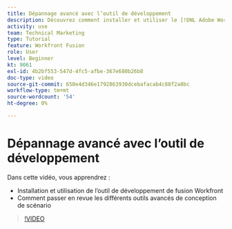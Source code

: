 ```yaml
---
title: Dépannage avancé avec l’outil de développement
description: Découvrez comment installer et utiliser le [!DNL Adobe Workfront Fusion Dev Tool], puis passez en revue les différents outils de conception de scénario avancés qu’il contient.
activity: use
team: Technical Marketing
type: Tutorial
feature: Workfront Fusion
role: User
level: Beginner
kt: 9061
exl-id: 4b2bf553-547d-4fc5-afbe-367e680b26b8
doc-type: video
source-git-commit: 650e4d346e1792863930dcebafacab4c88f2a8bc
workflow-type: tm+mt
source-wordcount: '54'
ht-degree: 0%

---
```


# Dépannage avancé avec l’outil de développement

Dans cette vidéo, vous apprendrez :

* Installation et utilisation de l’outil de développement de fusion Workfront
* Comment passer en revue les différents outils avancés de conception de scénario

>[!VIDEO](https://video.tv.adobe.com/v/335302/?quality=12&learn=on)
